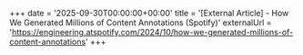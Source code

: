 +++
date = '2025-09-30T00:00:00+00:00'
title = '[External Article] - How We Generated Millions of Content Annotations (Spotify)'
externalUrl = 'https://engineering.atspotify.com/2024/10/how-we-generated-millions-of-content-annotations'
+++
